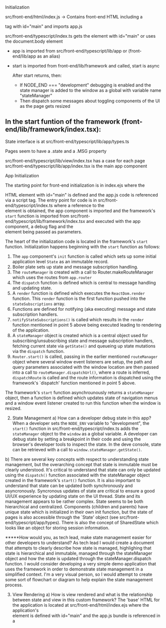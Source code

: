 Initialization

src/front-end/html/index.js -> Contains front-end HTML including a <main> tag with id="main" and imports app.js

src/front-end/typescript/index.ts gets the element with id="main" or uses the document.body element
  - app is imported from src/front-end/typescript/lib/app or (front-end/lib/app as an alias)
  - start is imported from front-end/lib/framework and called, start is async

    After start returns, then:
     - If NODE_END === "development" debugging is enabled and the state manager is added to the window as a global with variable name "stateManager"
     - Then dispatch some messages about toggling components of the UI as the page gets resized

In the start funtion of the framework (front-end/lib/framework/index.tsx):
  - 

State interface is at src/front-end/typescript/lib/app/types.ts

Pages seem to have a .state and a .MSG property

src/front-end/typescript/lib/view/index.tsx has a case for each page
src/front-end/typescript/lib/app/index.tsx is the main app component

App Initialization

The starting point for front-end initialization is in index.ejs where the <main> HTML element with id="main" is defined and the app.js code is referenced via a script tag. The entry point for code is in src/front-end/typescript/index.ts where a reference to the <main> element is obtained, the app component is imported and the framework's `start` function is imported from src/front-end/typescript/lib/framework/index.tsx and executed with the app component, a debug flag and the <main> element being passed as parameters.

The heart of the initialization code is located in the framework's `start` function. Initialization happens beginning with the `start` function as follows:
1. The `app` component's `init` function is called which sets up some initial application level `State` as an immutable record.
2. Boiler plate sets up state and message subscription handling.
3. The `routeManager` is created with a call to Router.makeRouteManager which uses the routes from `app.router`
4. The `dispatch` function is defined which is central to message handling and updating state.
5. A `render` function is defined which executes the `ReactDom.render` function. This `render` function is the first function pushed into the `stateSubscriptions` array.
6. Functions are defined for notifying (aka executing) message and state  subscription handlers.
7. `notifyStateSubscriptions()` is called which results in the `render` function mentioned in point 5 above being executed leading to rendering of the application.
8. A `stateManager` object is created which is a central object used for subscribing/unsubscribing state and message subscription handlers, fetching current state via `getState()` and queueing up state mutations via the `dispatch` function.
9. `Router.start()` is called, passing in the earlier mentioned `routeManager` object where several window event listeners are setup, the path and query parameters associated with the window location are then passed into a call to `routeManager.dispatchUrl()`, where a route is inferred, `dispatchRoute` is called and the route information is dispatched using the framework's `dispatch' function mentioned in point 5 above.



The framework's `start` function asynchrounously returns a `stateManager` object, then a function is defined which updates state of navigation menus and a window event listener created to run this function when the window is resized.

2. State Management
a) How can a developer debug state in this app?
When a developer sets the `NODE_ENV` variable to "development", the `start()` function in src/front-end/typescript/index.ts adds the `stateManager` object to the `window` as a global variable. A developer can debug state by setting a breakpoint in their code and using the browser's developer tools to inspect the state. In the deve console, state can be retrieved with a call to `window.stateManager.getState()`.

b) There are several key concepts with respect to understanding state management, but the overarching concept that state is immutable must be clearly understood. It's critical to understand that state can only be updated using the `dispatch()` function associated with the stateManager object created in the framework's `start()` function. It is also important to understand that state can be updated both synchronously and asyncronously. Syncronous updates of state are critical to ensure a good UI/UX experience by updating state on the UI thread. State and its management appears to be rather complex. State seems to be both hierarchical and centralized. Components (children and parents) have unique state which is initialized in their own init function, but the state of pages is also accessible through the `State' object (see src/front-end/typescript/app/types). There is also the concept of SharedState which looks like an object for storing session information.

*****How would you, as tech lead, make state management easier for other developers to understand?
As tech lead I would create a document that attempts to clearly describe how state is managed, highlighing that state is hierarchical and immutable, managed through the stateManager object and how the state is updated through the stateManager.dispatch function. I would consider developing a very simple demo application that uses the framework in order to demonstrate state management in a simplified context. I'm a very visual person, so I would attempt to create some sort of flowchart or diagram to help explain the state management process.

3. View Rendering
a) How is view rendered and what is the relationship between state and view in this custom framework?
The 'base' HTML for the application is located at src/front-end/html/index.ejs where the application's <main> element is defined with id="main" and the app.js bundle is referenced in a <script> tag. The application's code gets a reference to the <main> element in src/front-end/typescript/index.ts. The application initializes, dispatches the route as read from window.location and the overall application view is rendered via the `render` function in framework/index.tsx. Child components have a `view` functions returns markup. This `view` function is invokved to render a component. The relationship between state and view in this applications seems typical of a React application in that the view is used to display relevant state and that the view updates in response to changes in the state.

b) How does this approach to view rendering compare to how other, more well-known frameworks approach view rendering?
In other frameworks, such as React, a module typically exports the view directly (eg React function components) or contains a `render` function (eg React class components) and the framework implcitly executes the render function returning the view. Such components are consumed in other markup as their own unique HTML element (eg. <MyCompnent />). The framework used in this application requires you to explicitly call a component's `view` function.

c) What are the trade-offs that come with this design approach?
The primary trade-off in my opinion is that diverging from other well known frameworks introduces another layer of complexity that requires additional training/learning for those trying to familiarize themselves with the code base.




